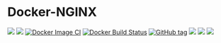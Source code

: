 # Docker-NGINX

[![](https://images.microbadger.com/badges/version/waja/nginx.svg)](https://hub.docker.com/r/waja/nginx/)
[![](https://images.microbadger.com/badges/image/waja/nginx.svg)](https://hub.docker.com/r/waja/nginx/)
[![Docker Image CI](https://github.com/Cyconet/docker-nginx/workflows/Docker%20Image%20CI/badge.svg)](https://github.com/Cyconet/docker-nginx/actions?query=workflow%3A%22Docker+Image+CI%22)
[![Docker Build Status](https://img.shields.io/docker/build/waja/nginx.svg)](https://hub.docker.com/r/waja/nginx/)
[![GitHub tag](https://img.shields.io/github/tag/Cyconet/docker-nginx.svg)](https://github.com/Cyconet/docker-nginx/tags)
[![](https://img.shields.io/docker/pulls/waja/nginx.svg)](https://hub.docker.com/r/waja/nginx/)
[![](https://img.shields.io/docker/stars/waja/nginx.svg)](https://hub.docker.com/r/waja/nginx/)
[![](https://img.shields.io/docker/automated/waja/nginx.svg)](https://hub.docker.com/r/waja/nginx/)

